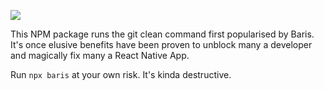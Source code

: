 ![](https://squad-one-memes.now.sh/barish/magic.gif)

This NPM package runs the git clean command first popularised by Baris. It's once elusive benefits have been proven to unblock many a developer and magically fix many a React Native App.

Run `npx baris` at your own risk. It's kinda destructive.